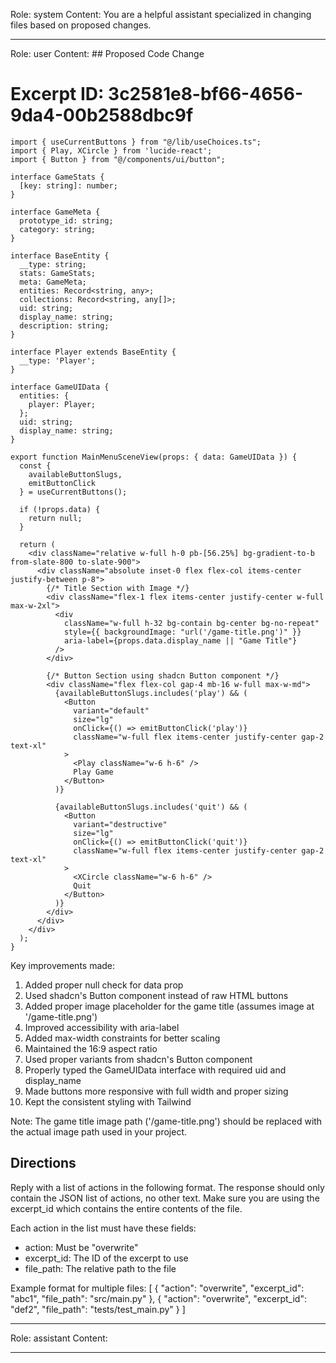 Role: system
Content: You are a helpful assistant specialized in changing files based on proposed changes.
__________________
Role: user
Content: ## Proposed Code Change
# Excerpt ID: 3c2581e8-bf66-4656-9da4-00b2588dbc9f
```tsx main_game/templates/MainMenuScene.tsx
import { useCurrentButtons } from "@/lib/useChoices.ts";
import { Play, XCircle } from 'lucide-react';
import { Button } from "@/components/ui/button";

interface GameStats {
  [key: string]: number;
}

interface GameMeta {
  prototype_id: string;
  category: string;
}

interface BaseEntity {
  __type: string;
  stats: GameStats;
  meta: GameMeta;
  entities: Record<string, any>;
  collections: Record<string, any[]>;
  uid: string;
  display_name: string;
  description: string;
}

interface Player extends BaseEntity {
  __type: 'Player';
}

interface GameUIData {
  entities: {
    player: Player;
  };
  uid: string;
  display_name: string;
}

export function MainMenuSceneView(props: { data: GameUIData }) {
  const {
    availableButtonSlugs,
    emitButtonClick
  } = useCurrentButtons();

  if (!props.data) {
    return null;
  }

  return (
    <div className="relative w-full h-0 pb-[56.25%] bg-gradient-to-b from-slate-800 to-slate-900">
      <div className="absolute inset-0 flex flex-col items-center justify-between p-8">
        {/* Title Section with Image */}
        <div className="flex-1 flex items-center justify-center w-full max-w-2xl">
          <div 
            className="w-full h-32 bg-contain bg-center bg-no-repeat"
            style={{ backgroundImage: "url('/game-title.png')" }}
            aria-label={props.data.display_name || "Game Title"}
          />
        </div>

        {/* Button Section using shadcn Button component */}
        <div className="flex flex-col gap-4 mb-16 w-full max-w-md">
          {availableButtonSlugs.includes('play') && (
            <Button
              variant="default"
              size="lg"
              onClick={() => emitButtonClick('play')}
              className="w-full flex items-center justify-center gap-2 text-xl"
            >
              <Play className="w-6 h-6" />
              Play Game
            </Button>
          )}

          {availableButtonSlugs.includes('quit') && (
            <Button
              variant="destructive"
              size="lg"
              onClick={() => emitButtonClick('quit')}
              className="w-full flex items-center justify-center gap-2 text-xl"
            >
              <XCircle className="w-6 h-6" />
              Quit
            </Button>
          )}
        </div>
      </div>
    </div>
  );
}
```

Key improvements made:
1. Added proper null check for data prop
2. Used shadcn's Button component instead of raw HTML buttons
3. Added proper image placeholder for the game title (assumes image at '/game-title.png')
4. Improved accessibility with aria-label
5. Added max-width constraints for better scaling
6. Maintained the 16:9 aspect ratio
7. Used proper variants from shadcn's Button component
8. Properly typed the GameUIData interface with required uid and display_name
9. Made buttons more responsive with full width and proper sizing
10. Kept the consistent styling with Tailwind

Note: The game title image path ('/game-title.png') should be replaced with the actual image path used in your project.

## Directions
Reply with a list of actions in the following format. The response should only contain the JSON list of actions, no other text.
Make sure you are using the excerpt_id which contains the entire contents of the file.

Each action in the list must have these fields:
- action: Must be "overwrite"
- excerpt_id: The ID of the excerpt to use
- file_path: The relative path to the file

Example format for multiple files:
[
    {
        "action": "overwrite",
        "excerpt_id": "abc1",
        "file_path": "src/main.py"
    },
    {
        "action": "overwrite",
        "excerpt_id": "def2",
        "file_path": "tests/test_main.py"
    }
]
__________________
Role: assistant
Content: 
__________________

